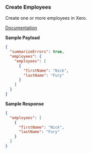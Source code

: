 ### Create Employees

Create one or more employees in Xero.

[Documentation](https://xeroapi.github.io/xero-node/accounting/index.html#api-Accounting-createEmployees)


**Sample Payload**
```json
{
  "summarizeErrors": true,
  "employees": {
    "employees": [
      {
        "firstName": "Nick",
        "lastName": "Fury"
      }
    ]
  }
}
```

**Sample Response**

```json
{
  "employees": [
    {
      "firstName": "Nick",
      "lastName": "Fury"
    }
  ]
}
```
